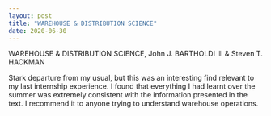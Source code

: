 ```yaml
---
layout: post
title: "WAREHOUSE & DISTRIBUTION SCIENCE"
date: 2020-06-30
---
```


WAREHOUSE & DISTRIBUTION SCIENCE, John J. BARTHOLDI III & Steven T. HACKMAN

Stark departure from my usual, but this was an interesting find relevant to my last internship experience. I found that everything I had learnt over the summer was extremely consistent with the information presented in the text. I recommend it to anyone trying to understand warehouse operations.
